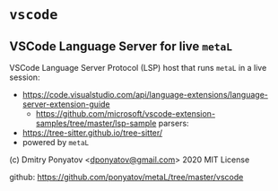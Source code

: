
#  `vscode`
## VSCode Language Server for live `metaL`

VSCode Language Server Protocol (LSP) host that runs `metaL` in a live session:
  * https://code.visualstudio.com/api/language-extensions/language-server-extension-guide
    * https://github.com/microsoft/vscode-extension-samples/tree/master/lsp-sample
parsers:
  * https://tree-sitter.github.io/tree-sitter/
* powered by `metaL`

(c) Dmitry Ponyatov <<dponyatov@gmail.com>> 2020 MIT License

github: https://github.com/ponyatov/metaL/tree/master/vscode
